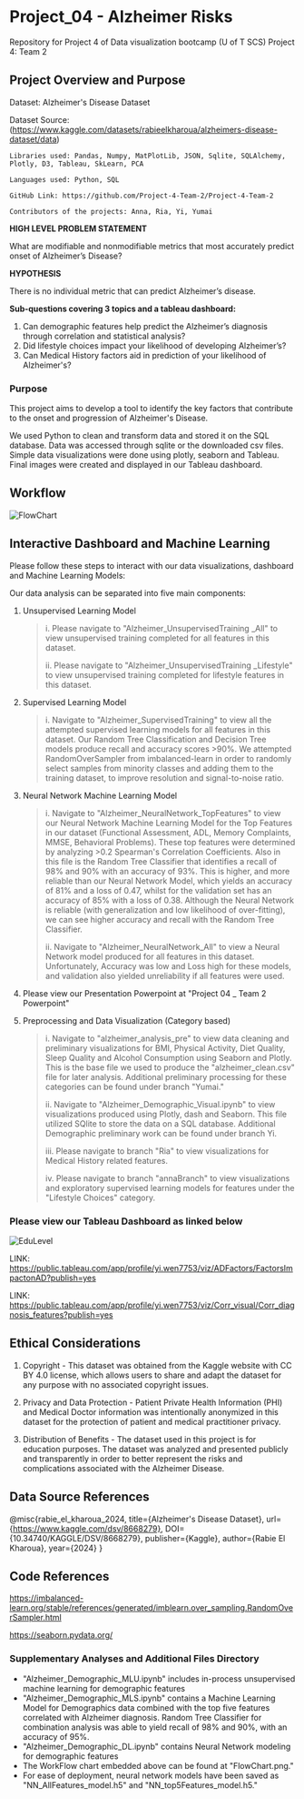 # Project_04 - Alzheimer Risks
Repository for Project 4 of Data visualization bootcamp (U of T SCS)
Project 4: Team 2 

## Project Overview and Purpose 

Dataset: Alzheimer's Disease Dataset

Dataset Source: (https://www.kaggle.com/datasets/rabieelkharoua/alzheimers-disease-dataset/data)

	Libraries used: Pandas, Numpy, MatPlotLib, JSON, Sqlite, SQLAlchemy, Plotly, D3, Tableau, SkLearn, PCA
 	
  	Languages used: Python, SQL
	
 	GitHub Link: https://github.com/Project-4-Team-2/Project-4-Team-2
	
 	Contributors of the projects: Anna, Ria, Yi, Yumai

**HIGH LEVEL PROBLEM STATEMENT** 
	
What are modifiable and nonmodifiable metrics that most accurately predict onset of Alzheimer’s Disease?

**HYPOTHESIS** 

There is no individual metric that can predict Alzheimer’s disease. 

**Sub-questions covering 3 topics and a tableau dashboard:**

1. Can demographic features help predict the Alzheimer’s diagnosis through correlation and statistical analysis? 
2. Did lifestyle choices impact your likelihood of developing Alzheimer’s? 
3. Can Medical History factors aid in prediction of your likelihood of Alzheimer's? 

### Purpose ###

This project aims to develop a tool to identify the key factors that contribute to the onset and progression of Alzheimer's Disease. 

We used Python to clean and transform data and stored it on the SQL database. Data was accessed through sqlite or the downloaded csv files. Simple data visualizations were done using plotly, seaborn and Tableau. Final images were created and displayed in our Tableau dashboard. 

## Workflow ## 

![FlowChart](https://github.com/user-attachments/assets/9ee4b29d-e659-42bf-862b-d4943cff7db6)

## Interactive Dashboard and Machine Learning ##

Please follow these steps to interact with our data visualizations, dashboard and Machine Learning Models:

Our data analysis can be separated into five main components: 

1. Unsupervised Learning Model
   > i. Please navigate to "Alzheimer_UnsupervisedTraining _All" to view unsupervised training completed for all features in this dataset.
   > 
   > ii. Please navigate to "Alzheimer_UnsupervisedTraining _Lifestyle" to view unsupervised training completed for lifestyle features in this dataset.
2. Supervised Learning Model
   > i. Navigate to "Alzheimer_SupervisedTraining" to view all the attempted supervised learning models for all features in this dataset. Our Random Tree Classification and Decision Tree models produce recall and accuracy scores >90%. We attempted RandomOverSampler from imbalanced-learn in order to randomly select samples from minority classes and adding them to the training dataset, to improve resolution and signal-to-noise ratio.
   > 
3. Neural Network Machine Learning Model
   > i. Navigate to "Alzheimer_NeuralNetwork_TopFeatures" to view our Neural Network Machine Learning Model for the Top Features in our dataset (Functional Assessment, ADL, Memory Complaints, MMSE, Behavioral Problems). These top features were determined by analyzing >0.2 Spearman's Correlation Coefficients. Also in this file is the Random Tree Classifier that identifies a recall of 98% and 90% with an accuracy of 93%. This is higher, and more reliable than our Neural Network Model, which yields an accuracy of 81% and a loss of 0.47, whilst for the validation set has an accuracy of 85% with a loss of 0.38. Although the Neural Network is reliable (with generalization and low likelihood of over-fitting), we can see higher accuracy and recall with the Random Tree Classifier.
   > 
   > ii. Navigate to "Alzheimer_NeuralNetwork_All" to view a Neural Network model produced for all features in this dataset. Unfortunately, Accuracy was low and Loss high for these models, and validation also yielded unreliability if all features were used. 

4. Please view our Presentation Powerpoint at "Project 04 _ Team 2 Powerpoint"
   
5. Preprocessing and Data Visualization (Category based)
   > i. Navigate to "alzheimer_analysis_pre" to view data cleaning and preliminary visualizations for BMI, Physical Activity, Diet Quality, Sleep Quality and Alcohol Consumption using Seaborn and Plotly. This is the base file we used to produce the "alzheimer_clean.csv" file for later analysis. Additional preliminary processing for these categories can be found under branch "Yumai."
   > 
   > ii. Navigate to "Alzheimer_Demographic_Visual.ipynb" to view visualizations produced using Plotly, dash and Seaborn. This file utilized SQlite to store the data on a SQL database. Additional Demographic preliminary work can be found under branch Yi. 
   > 
   > iii. Please navigate to branch "Ria" to view visualizations for Medical History related features.
   > 
   > iv. Please navigate to branch "annaBranch" to view visualizations and exploratory supervised learning models for features under the "Lifestyle Choices" category.

### Please view our Tableau Dashboard as linked below ###

![EduLevel](https://github.com/user-attachments/assets/8c26bb4d-f55a-4c32-8304-d95a4f54190e)

LINK: https://public.tableau.com/app/profile/yi.wen7753/viz/ADFactors/FactorsImpactonAD?publish=yes

LINK: https://public.tableau.com/app/profile/yi.wen7753/viz/Corr_visual/Corr_diagnosis_features?publish=yes

## Ethical Considerations ##

1. Copyright - This dataset was obtained from the Kaggle website with CC BY 4.0 license, which allows users to share and adapt the dataset for any purpose with no associated copyright issues.
   
2. Privacy and Data Protection - Patient Private Health Information (PHI) and Medical Doctor information was intentionally anonymized in this dataset for the protection of patient and medical practitioner privacy. 
   
3. Distribution of Benefits - The dataset used in this project is for education purposes. The dataset was analyzed and presented publicly and transparently in order to better represent the risks and complications associated with the Alzheimer Disease. 

## Data Source References ##

@misc{rabie_el_kharoua_2024,
title={Alzheimer's Disease Dataset},
url={https://www.kaggle.com/dsv/8668279},
DOI={10.34740/KAGGLE/DSV/8668279},
publisher={Kaggle},
author={Rabie El Kharoua},
year={2024}
}

## Code References ##

https://imbalanced-learn.org/stable/references/generated/imblearn.over_sampling.RandomOverSampler.html

https://seaborn.pydata.org/

### Supplementary Analyses and Additional Files Directory ###
-  "Alzheimer_Demographic_MLU.ipynb" includes in-process unsupervised machine learning for demographic features
-   "Alzheimer_Demographic_MLS.ipynb" contains a Machine Learning Model for Demographics data combined with the top five features correlated with Alzheimer diagnosis. Random Tree Classifier for combination analysis was able to yield recall of 98% and 90%, with an accuracy of 95%.
-   "Alzheimer_Demographic_DL.ipynb" contains Neural Network modeling for demographic features
-   The WorkFlow chart embedded above can be found at "FlowChart.png."
-   For ease of deployment, neural network models have been saved as "NN_AllFeatures_model.h5" and "NN_top5Features_model.h5."

